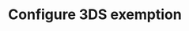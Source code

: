 ---
title: Configure 3DS exemption
excerpt: Change customer 3DS exemption status
api:
  file: swagger (2).json
  operationId: Update3DSExemption
hidden: false
---